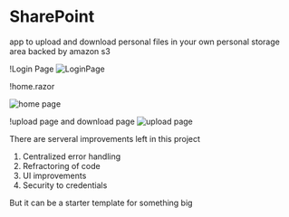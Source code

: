 # SharePoint
app to upload and download personal files in your own personal storage area backed by amazon s3

!Login Page
![LoginPage](https://user-images.githubusercontent.com/37268659/187082236-d214e4ba-322e-459d-b532-7d80de7e770a.PNG)

!home.razor

![home page](https://user-images.githubusercontent.com/37268659/187082243-8eeba913-7446-4050-860c-10c9ca12862b.PNG)

!upload page and download page
![upload page](https://user-images.githubusercontent.com/37268659/187082263-1c3df340-07f4-4881-b2c5-c22da8c9a845.PNG)


There are serveral improvements left in this project
1. Centralized error handling
2. Refractoring of code
3. UI improvements
4. Security to credentials

But it can be a starter template for something big
